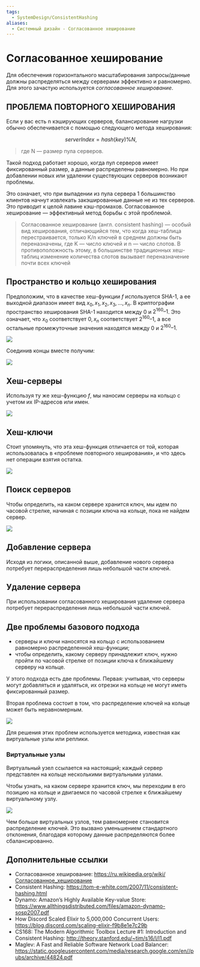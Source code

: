 ```yaml
---
tags:
  - SystemDesign/ConsistentHashing
aliases:
  - Системный дизайн - Согласованное хеширование
---
```

# Согласованное хеширование

Для обеспечения горизонтального масштабирования запросы/данные должны распределяться между серверами эффективно и равномерно. Для этого зачастую используется *согласованное хеширование*.

## ПРОБЛЕМА ПОВТОРНОГО ХЕШИРОВАНИЯ

Если у вас есть n кэширующих серверов, балансирование нагрузки обычно обеспечивается с помощью следующего метода хеширования:

$$
serverIndex = hash(key) \% N,
$$

> где N — размер пула серверов.

Такой подход работает хорошо, когда пул серверов имеет фиксированный размер, а данные распределены равномерно. Но при добавлении новых или удалении существующих серверов возникают проблемы.

Это означает, что при выпадении из пула сервера 1 большинство клиентов начнут извлекать закэшированные данные не из тех серверов. Это приводит к целой лавине кэш-промахов. Согласованное хеширование — эффективный метод борьбы с этой проблемой.

> Согласованное хеширование (англ. consistent hashing) — особый вид хеширования, отличающийся тем, что когда хеш-таблица перестраивается, только K/n ключей в среднем должны быть переназначены, где K — число ключей и n — число слотов. В противоположность этому, в большинстве традиционных хеш-таблиц изменение количества слотов вызывает переназначение почти всех ключей

## Пространство и кольцо хеширования

Предположим, что в качестве хеш-функции $f$ используется SHA-1, а ее выходной диапазон имеет вид $x_0, x_1, x_2, x_3, …, x_n$. В криптографии пространство хеширования SHA-1 находится между $0$ и $2^{160} – 1$. Это означает, что $x_0$ соответствует $0, x_n$ соответствует $2^{160} – 1$, а все остальные промежуточные значения находятся между $0$ и $2^{160} – 1$.

![](./images/hash_1.png)

Соединив концы вместе получим: 

![](./images/hash_2.png)

## Хеш-серверы

Используя ту же хеш-функцию $f$, мы наносим серверы на кольцо с учетом их IP-адресов или имен.

![](./images/hash_3.png)

## Хеш-ключи

Стоит упомянуть, что эта хеш-функция отличается от той, которая использовалась в «проблеме повторного хеширования», и что здесь нет операции взятия остатка.

![](./images/hash_4.png)

## Поиск серверов

Чтобы определить, на каком сервере хранится ключ, мы идем по часовой стрелке, начиная с позиции ключа на кольце, пока не найдем сервер.

![](./images/hash_5.png)

## Добавление сервера

Исходя из логики, описанной выше, добавление нового сервера потребует перераспределения лишь небольшой части ключей.

## Удаление сервера

При использовании согласованного хеширования удаление сервера потребует перераспределения лишь небольшой части ключей.

## Две проблемы базового подхода

- серверы и ключи наносятся на кольцо с использованием равномерно распределенной хеш-функции;
- чтобы определить, какому серверу принадлежит ключ, нужно пройти по часовой стрелке от позиции ключа к ближайшему серверу на кольце.

У этого подхода есть две проблемы. Первая: учитывая, что серверы могут добавляться и удаляться, их отрезки на кольце не могут иметь фиксированный размер.

Вторая проблема состоит в том, что распределение ключей на кольце может быть неравномерным.

![](./images/hash_6.png)

Для решения этих проблем используется методика, известная как виртуальные узлы или реплики.

### Виртуальные узлы

Виртуальный узел ссылается на настоящий; каждый сервер представлен на кольце несколькими виртуальными узлами. 

Чтобы узнать, на каком сервере хранится ключ, мы переходим в его позицию на кольце и двигаемся по часовой стрелке к ближайшему виртуальному узлу.

![](./images/hash_7.png)

Чем больше виртуальных узлов, тем равномернее становится распределение ключей. Это вызвано уменьшением стандартного отклонения, благодаря которому данные распределяются более сбалансированно.

## Дополнительные ссылки

- Согласованное хеширование: https://ru.wikipedia.org/wiki/Согласованное_хеширование
- Consistent Hashing: https://tom-e-white.com/2007/11/consistent-hashing.html
- Dynamo: Amazon’s Highly Available Key-value Store: https://www.allthingsdistributed.com/files/amazon-dynamo-sosp2007.pdf
- How Discord Scaled Elixir to 5,000,000 Concurrent Users: https://blog.discord.com/scaling-elixir-f9b8e1e7c29b
- CS168: The Modern Algorithmic Toolbox Lecture #1: Introduction and Consistent Hashing: http://theory.stanford.edu/~tim/s16/l/l1.pdf
- Maglev: A Fast and Reliable Software Network Load Balancer: https://static.googleusercontent.com/media/research.google.com/en//pubs/archive/44824.pdf

